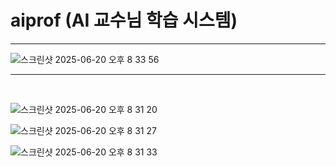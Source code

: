
# aiprof (AI 교수님 학습 시스템)

<hr>

![스크린샷 2025-06-20 오후 8 33 56](https://github.com/user-attachments/assets/055308d7-1efe-4d2b-9699-b515a9407b9d)


<hr>

<br>



![스크린샷 2025-06-20 오후 8 31 20](https://github.com/user-attachments/assets/37d4991b-7e79-49b9-b60f-3c1941f7ff25)

![스크린샷 2025-06-20 오후 8 31 27](https://github.com/user-attachments/assets/ace8d02f-408a-469a-8a28-337bfb5b033f)

![스크린샷 2025-06-20 오후 8 31 33](https://github.com/user-attachments/assets/6562c754-5131-4b1e-b768-9dda8367dbfc)


